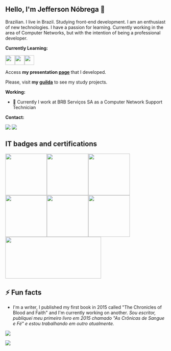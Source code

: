 ## Hello, I'm Jefferson Nóbrega 👋

Brazilian. I live in Brazil.
Studying front-end development. I am an enthusiast of new technologies. I have a passion for learning. Currently working in the area of ​​Computer Networks, but with the intention of being a professional developer.

**Currently Learning:**

<img src="https://cdn.jsdelivr.net/gh/devicons/devicon/icons/html5/html5-original.svg" width="30" height="30" /><img src="https://cdn.jsdelivr.net/gh/devicons/devicon/icons/css3/css3-original.svg" width="30" height="30" /><img src="https://cdn.jsdelivr.net/gh/devicons/devicon/icons/javascript/javascript-original.svg" width="30" height="30"/>

Access **my presentation <a href="https://jeffersonnobrega.github.io/meusite/">page**</a> that I developed.

Please, visit **my <a href="https://github.com/jeffersonnobrega/guilda_dev">guilda**</a> to see my study projects.
          
**Working:**
- 🔭 Currently I work at BRB Serviços SA as a Computer Network Support Technician

**Contact:**

<div>
<a href="https://br.linkedin.com/in/jeffersonnobrega" target="_blank"><img src="https://img.shields.io/badge/-LinkedIn-%230077B5?style=for-the-badge&logo=linkedin&logoColor=white" target="_blank"></a>
<a href = "mailto:jeffersonnobrega@gmail.com"><img src="https://img.shields.io/badge/Gmail-D14836?style=for-the-badge&logo=gmail&logoColor=white" target="_blank"></a>
</div>
</p>

## IT badges and certifications

<div class="badges">
<a href="https://www.credly.com/badges/69fe5282-c7cf-450e-85dc-f8f6d4d15ac2/public_url"><img src="https://images.credly.com/images/9b597652-5359-4187-86dc-9eee5d779741/Fundamentos-Na-Lei-Geral-De-Prote%C3%A7%C3%A3o-De-Dados---LGPDF.png" width="130" height="130"></a><a href="https://www.credly.com/badges/9009d39a-74aa-44ef-b1d4-4980a79da509/public_url"><img src="https://images.credly.com/size/340x340/images/f5cf37e4-6ebd-4067-96a9-b26d04f51ff7/CertiProf-Badge-LLL.png" width="130" height="130"></a><a href="https://www.credly.com/badges/00b545e4-5969-4613-bac6-40cbd03150e5/public_url"><img src="https://images.credly.com/size/340x340/images/3be57d7c-55de-4119-9ca9-738e20c0fae0/Scrum-Foundation-Professional-Certificate-SFPC-2021_.png" width="130" height="130"></a><a href="https://www.credly.com/badges/bb38ead1-4d33-4891-a485-ce0b222d30e2/public_url"><img src="https://images.credly.com/size/340x340/images/f40022a5-10a4-4d3e-af39-074e013144f6/image.png" width="130" height="130"></a><a href="https://www.credly.com/badges/73dd4520-aa58-4884-914e-22518e393f8e/public_url"><img src="https://images.credly.com/size/340x340/images/78fc0757-e9d9-4e92-936e-2490815b4965/image.png" width="130" height="130"></a><a href="https://www.credly.com/badges/00611994-d9a7-46d7-8e44-4aefd78094a5/public_url"><img src="https://images.credly.com/size/340x340/images/054913b2-e271-49a2-a1a4-9bf1c1f9a404/CyberEssentials.png" width="130" height="130">
<a href="https://www.skillfront.com/Badges/78136324065667"><img src="https://www.skillfront.com/badge-files/78136324065667.png" width="300" height="130"></a>
</div>

## ⚡ Fun facts

- I'm a writer, I published my first book in 2015 called "The Chronicles of Blood and Faith" and I'm currently working on another.
*Sou escritor, publiquei meu primeiro livro em 2015 chamado "As Crônicas de Sangue e Fé" e estou trabalhando em outro atualmente.*

<a href="#">
  <img align="center" src="https://github-readme-stats.vercel.app/api?username=jeffersonnobrega&count_private=true&show_icons=true&theme=github_dark" />
</a>
</p>     
<a href="#">
  <img align="center" src="https://github-readme-stats.vercel.app/api/top-langs/?username=jeffersonnobrega&langs_count=8&theme=github_dark&layout=compact" />  
</a>
          









